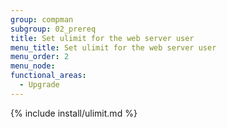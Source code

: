 ```yaml
---
group: compman
subgroup: 02_prereq
title: Set ulimit for the web server user
menu_title: Set ulimit for the web server user
menu_order: 2
menu_node:
functional_areas:
  - Upgrade
---
```


{% include install/ulimit.md %}
